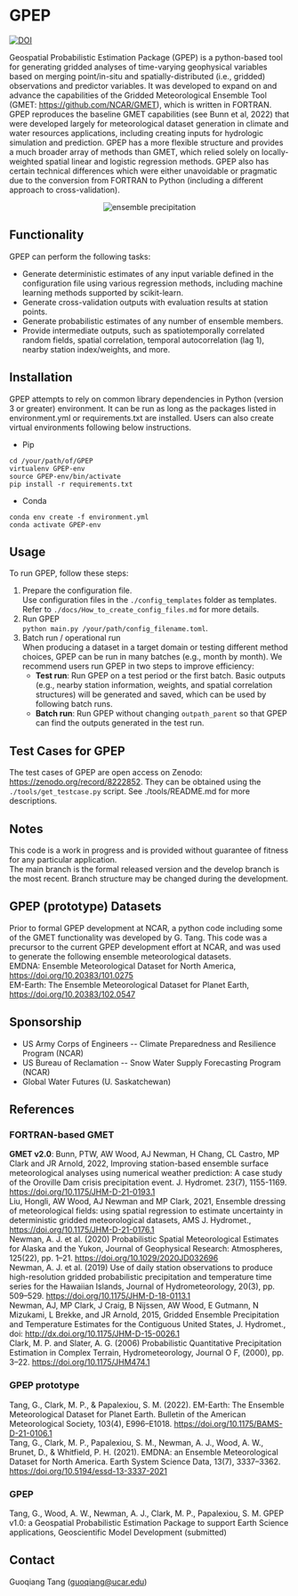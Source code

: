 # GPEP  

[![DOI](https://zenodo.org/badge/674783032.svg)](https://zenodo.org/badge/latestdoi/674783032)  

Geospatial Probabilistic Estimation Package (GPEP) is a python-based tool for generating gridded analyses of time-varying geophysical variables based on merging point/in-situ and spatially-distributed (i.e., gridded) observations and predictor variables. It was developed to expand on and advance the capabilities of the Gridded Meteorological Ensemble Tool (GMET: https://github.com/NCAR/GMET), which is written in FORTRAN. GPEP reproduces the baseline GMET capabilities (see Bunn et al, 2022) that were developed largely for meteorological dataset generation in climate and water resources applications, including creating inputs for hydrologic simulation and prediction. GPEP has a more flexible structure and provides a much broader array of methods than GMET, which relied solely on locally-weighted spatial linear and logistic regression methods. GPEP also has certain technical differences which were either unavoidable or pragmatic due to the conversion from FORTRAN to Python (including a different approach to cross-validation). 

<p align="center">
  <img src="https://github.com/NCAR/GPEP/blob/develop/docs/california2017_ensemble_prcp.gif" alt="ensemble precipitation" />
</p>

## Functionality
GPEP can perform the following tasks: 
-   Generate deterministic estimates of any input variable defined in the configuration file using various regression methods, including machine learning methods supported by scikit-learn.
-   Generate cross-validation outputs with evaluation results at station points.
-   Generate probabilistic estimates of any number of ensemble members.
-   Provide intermediate outputs, such as spatiotemporally correlated random fields, spatial correlation, temporal autocorrelation (lag 1), nearby station index/weights, and more.

## Installation
GPEP attempts to rely on common library dependencies in Python (version 3 or greater) environment. It can be run as long as the packages listed in environment.yml or requirements.txt are installed. Users can also create virtual environments following below instructions. 
- Pip
```  
cd /your/path/of/GPEP  
virtualenv GPEP-env  
source GPEP-env/bin/activate  
pip install -r requirements.txt  
```  
- Conda
```  
conda env create -f environment.yml  
conda activate GPEP-env  
```

## Usage

To run GPEP, follow these steps:

1.  Prepare the configuration file.  
Use configuration files in the `./config_templates` folder as templates. Refer to `./docs/How_to_create_config_files.md` for more details.
2.  Run GPEP  
`python main.py /your/path/config_filename.toml`.
3. Batch run / operational run  
When producing a dataset in a target domain or testing different method choices, GPEP can be run in many batches (e.g., month by month). We recommend users run GPEP in two steps to improve efficiency:
    -   **Test run**: Run GPEP on a test period or the first batch. Basic outputs (e.g., nearby station information, weights, and spatial correlation structures) will be generated and saved, which can be used by following batch runs.
    -   **Batch run**: Run GPEP without changing `outpath_parent` so that GPEP can find the outputs generated in the test run.

## Test Cases for GPEP

The test cases of GPEP are open access on Zenodo: https://zenodo.org/record/8222852. They can be obtained using the `./tools/get_testcase.py` script. See ./tools/README.md for more descriptions.

## Notes
This code is a work in progress and is provided without guarantee of fitness for any particular application.  
The main branch is the formal released version and the develop branch is the most recent. Branch structure may be changed during the development.  

## GPEP (prototype) Datasets
Prior to formal GPEP development at NCAR, a python code including some of the GMET functionality was developed by G. Tang.  This code was a precursor to the current GPEP development effort at NCAR, and was used to generate the following ensemble meteorological datasets.  
EMDNA: Ensemble Meteorological Dataset for North America, https://doi.org/10.20383/101.0275  
EM-Earth: The Ensemble Meteorological Dataset for Planet Earth, https://doi.org/10.20383/102.0547

## Sponsorship
- US Army Corps of Engineers -- Climate Preparedness and Resilience Program (NCAR)
- US Bureau of Reclamation -- Snow Water Supply Forecasting Program (NCAR)
- Global Water Futures (U. Saskatchewan)

## References
### FORTRAN-based GMET
__GMET v2.0__:  Bunn, PTW, AW Wood, AJ Newman, H Chang, CL Castro, MP Clark and JR Arnold, 2022, Improving station-based ensemble surface meteorological analyses using numerical weather prediction:  A case study of the Oroville Dam crisis precipitation event. J. Hydromet. 23(7), 1155-1169. https://doi.org/10.1175/JHM-D-21-0193.1  
Liu, Hongli, AW Wood, AJ Newman and MP Clark, 2021, Ensemble dressing of meteorological fields: using spatial regression to estimate uncertainty in deterministic gridded meteorological datasets, AMS J. Hydromet., https://doi.org/10.1175/JHM-D-21-0176.1   
Newman, A. J. et al. (2020) Probabilistic Spatial Meteorological Estimates for Alaska and the Yukon, Journal of Geophysical Research: Atmospheres, 125(22), pp. 1–21. https://doi.org/10.1029/2020JD032696  
Newman, A. J. et al. (2019) Use of daily station observations to produce high-resolution gridded probabilistic precipitation and temperature time series for the Hawaiian Islands, Journal of Hydrometeorology, 20(3), pp. 509–529. https://doi.org/10.1175/JHM-D-18-0113.1  
Newman, AJ, MP Clark, J Craig, B Nijssen, AW Wood, E Gutmann, N Mizukami, L Brekke, and JR Arnold, 2015, Gridded Ensemble Precipitation and Temperature Estimates for the Contiguous United States, J. Hydromet., doi: http://dx.doi.org/10.1175/JHM-D-15-0026.1   
Clark, M. P. and Slater, A. G. (2006) Probabilistic Quantitative Precipitation Estimation in Complex Terrain, Hydrometeorology, Journal O F, (2000), pp. 3–22. https://doi.org/10.1175/JHM474.1  

### GPEP prototype
Tang, G., Clark, M. P., & Papalexiou, S. M. (2022). EM-Earth: The Ensemble Meteorological Dataset for Planet Earth. Bulletin of the American Meteorological Society, 103(4), E996–E1018. https://doi.org/10.1175/BAMS-D-21-0106.1  
Tang, G., Clark, M. P., Papalexiou, S. M., Newman, A. J., Wood, A. W., Brunet, D., & Whitfield, P. H. (2021). EMDNA: an Ensemble Meteorological Dataset for North America. Earth System Science Data, 13(7), 3337–3362. https://doi.org/10.5194/essd-13-3337-2021

### GPEP
Tang, G., Wood, A. W., Newman, A. J., Clark, M. P., Papalexiou, S. M. GPEP v1.0: a Geospatial Probabilistic Estimation Package to support Earth Science applications, Geoscientific Model Development (submitted)  

## Contact
Guoqiang Tang (guoqiang@ucar.edu)
